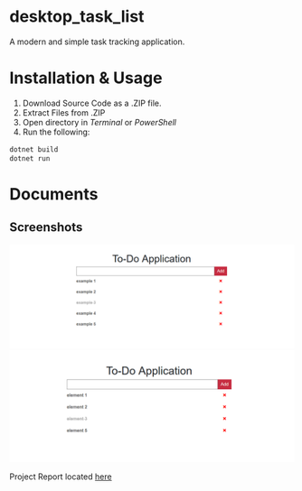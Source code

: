 # desktop_task_list

A modern and simple task tracking application. 

# Installation & Usage
1. Download Source Code as a .ZIP file.
2. Extract Files from .ZIP
3. Open directory in _Terminal_ or _PowerShell_
4. Run the following:
```
dotnet build
dotnet run
```

# Documents
## Screenshots
![](https://github.com/c-swa/desktop_task_list/blob/master/documentation/example1.png)
![](https://github.com/c-swa/desktop_task_list/blob/master/documentation/example2.png)

Project Report located [here](https://github.com/c-swa/desktop_task_list/blob/master/documentation/CS%20456%20Proposal%20%26%20Report.pdf)
